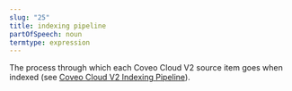 ```yaml
---
slug: "25"
title: indexing pipeline
partOfSpeech: noun
termtype: expression
---
```


The process through which each Coveo Cloud V2 source item goes when indexed (see [Coveo Cloud V2 Indexing Pipeline](http://www.coveo.com/go?dest=cloudhelp&lcid=9&context=336)).
